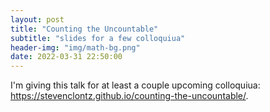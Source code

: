 ```yaml
---
layout: post
title: "Counting the Uncountable"
subtitle: "slides for a few colloquiua"
header-img: "img/math-bg.png"
date: 2022-03-31 22:50:00
---
```


I'm giving this talk for at least a couple upcoming colloquiua:
<https://stevenclontz.github.io/counting-the-uncountable/>. 
